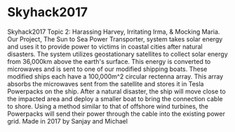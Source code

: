 # Skyhack2017
Skyhack2017
Topic 2: Harassing Harvey, Irritating Irma, & Mocking Maria. 
Our Project, The Sun to Sea Power Transporter, system takes solar energy and uses it to provide power to victims in coastal cities after natural disasters. The system utilizes geostationary satellites to collect solar energy from 36,000km above the earth's surface. This energy is converted to microwaves and is sent to one of our modified shipping boats. These modified ships each have a 100,000m^2 circular rectenna array. This array absorbs the microwaves sent from the satellite and stores it in Tesla Powerpacks on the ship. After a natural disaster, the ship will move close to the impacted area and deploy a smaller boat to bring the connection cable to shore. Using a method similar to that of offshore wind turbines, the Powerpacks will send their power through the cable into the existing power grid. 
Made in 2017 by Sanjay and Michael
